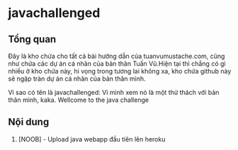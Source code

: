 # javachallenged
## Tổng quan
Đây là kho chứa cho tất cả bài hướng dẫn của tuanvumustache.com, cũng như chứa các dự án cá nhân của bản thân Tuấn Vũ.Hiện tại thì chẳng có gì nhiều ở kho chứa này, hi vọng trong tương lai không xa, kho chứa github này sẽ ngập tràn dự án cá nhân của bản thân mình.

Vì sao có tên là javachallenged: Vì mình xem nó là một thử thách với bản thân mình, kaka.
Wellcome to the java challenge

## Nội dung
1. [NOOB]
        - Upload java webapp đầu tiên lên heroku

